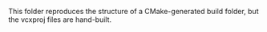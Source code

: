 This folder reproduces the structure of a CMake-generated build folder, but the vcxproj files are hand-built.
